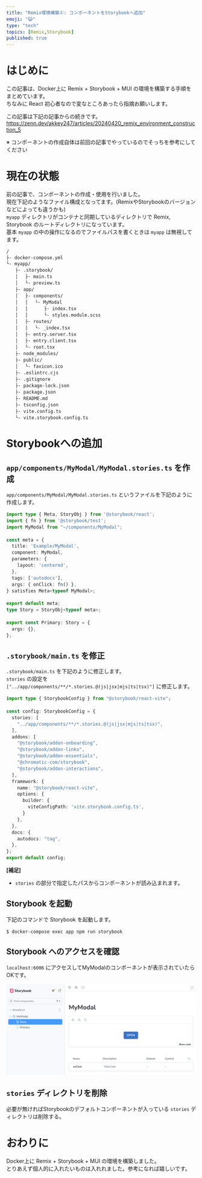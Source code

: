 ```yaml
---
title: "Remix環境構築⑥: コンポーネントをStorybookへ追加"
emoji: "😺"
type: "tech"
topics: [Remix,Storybook]
published: true
---
```


# はじめに

この記事は、Docker上に Remix + Storybook + MUI の環境を構築する手順をまとめています。  
ちなみに React 初心者なので変なところあったら指摘お願いします。  

この記事は下記の記事からの続きです。  
https://zenn.dev/akkey247/articles/20240420_remix_environment_construction_5

※ コンポーネントの作成自体は前回の記事でやっているのでそっちを参考にしてください

# 現在の状態

前の記事で、コンポーネントの作成・使用を行いました。  
現在下記のようなファイル構成となってます。(RemixやStorybookのバージョンなどによっても違うかも)  
`myapp` ディレクトリがコンテナと同期しているディレクトリで Remix, Storybook のルートディレクトリになっています。  
基本 `myapp` の中の操作になるのでファイルパスを書くときは `myapp` は無視してます。  

```
/
├- docker-compose.yml
└- myapp/
　　├- .storybook/
　　│ 　├- main.ts
　　│ 　└- preview.ts
　　├- app/
　　│ 　├- components/
　　│ 　│ 　└- MyModal
　　│ 　│ 　　　├- index.tsx
　　│ 　│ 　　　└- styles.module.scss
　　│ 　├- routes/
　　│ 　│ 　└- _index.tsx
　　│ 　├- entry.server.tsx
　　│ 　├- entry.client.tsx
　　│ 　└- root.tsx
　　├- node_modules/
　　├- public/
　　│ 　└- favicon.ico
　　├- .eslintrc.cjs
　　├- .gitignore
　　├- package-lock.json
　　├- package.json
　　├- README.md
　　├- tsconfig.json
　　├- vite.config.ts
　　└- vite.storybook.config.ts
```

# Storybookへの追加

## `app/components/MyModal/MyModal.stories.ts` を作成

`app/components/MyModal/MyModal.stories.ts` というファイルを下記のように作成します。  

```ts:app/components/MyModal/MyModal.stories.ts
import type { Meta, StoryObj } from '@storybook/react';
import { fn } from '@storybook/test';
import MyModal from "~/components/MyModal";

const meta = {
  title: 'Example/MyModal',
  component: MyModal,
  parameters: {
    layout: 'centered',
  },
  tags: ['autodocs'],
  args: { onClick: fn() },
} satisfies Meta<typeof MyModal>;

export default meta;
type Story = StoryObj<typeof meta>;

export const Primary: Story = {
  args: {},
};
```

## `.storybook/main.ts` を修正

`.storybook/main.ts` を下記のように修正します。  
`stories` の設定を `["../app/components/**/*.stories.@(js|jsx|mjs|ts|tsx)"]` に修正します。  

```ts:.storybook/main.ts
import type { StorybookConfig } from "@storybook/react-vite";

const config: StorybookConfig = {
  stories: [
    "../app/components/**/*.stories.@(js|jsx|mjs|ts|tsx)",
  ],
  addons: [
    "@storybook/addon-onboarding",
    "@storybook/addon-links",
    "@storybook/addon-essentials",
    "@chromatic-com/storybook",
    "@storybook/addon-interactions",
  ],
  framework: {
    name: "@storybook/react-vite",
    options: {
      builder: {
        viteConfigPath: 'vite.storybook.config.ts',
      }
    },
  },
  docs: {
    autodocs: "tag",
  },
};
export default config;
```

__[補足]__

- `stories` の部分で指定したパスからコンポーネントが読み込まれます。

## Storybook を起動

下記のコマンドで Storybook を起動します。  

```
$ docker-compose exec app npm run storybook
```

## Storybook へのアクセスを確認

`localhost:6006` にアクセスしてMyModalのコンポーネントが表示されていたらOKです。  

![](/images/20240420_remix_environment_construction_6__image1.png)

## `stories` ディレクトリを削除

必要が無ければStorybookのデフォルトコンポーネントが入っている `stories` ディレクトリは削除する。  

# おわりに

Docker上に Remix + Storybook + MUI の環境を構築しました。  
とりあえず個人的に入れたいものは入れれました。参考になれば嬉しいです。  
